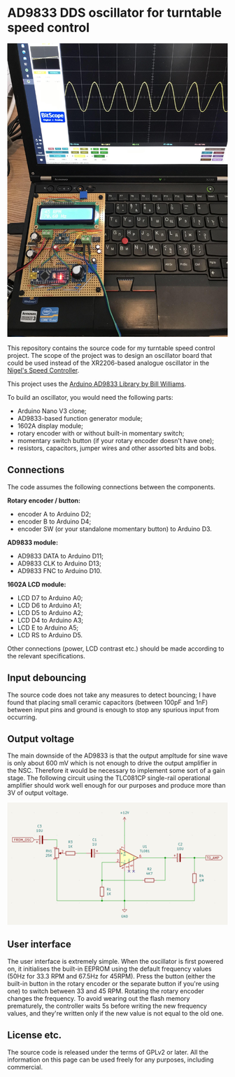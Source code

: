# AD9833 DDS oscillator for turntable speed control

![Prototype unit](prototype.jpg)

This repository contains the source code for my turntable speed control project. The scope of the project was to design an oscillator board that could be used instead of the XR2206-based analogue oscillator in the [Nigel's Speed Controller](https://www.lencoheaven.net/forum/index.php?topic=13981.0).

This project uses the [Arduino AD9833 Library by Bill Williams](https://github.com/Billwilliams1952/AD9833-Library-Arduino).

To build an oscillator, you would need the following parts:

- Arduino Nano V3 clone;
- AD9833-based function generator module;
- 1602A display module;
- rotary encoder with or without built-in momentary switch;
- momentary switch button (if your rotary encoder doesn't have one);
- resistors, capacitors, jumper wires and other assorted bits and bobs.

## Connections

The code assumes the following connections between the components.

**Rotary encoder / button:**

- encoder A to Arduino D2;
- encoder B to Arduino D4;
- encoder SW (or your standalone momentary button) to Arduino D3.

**AD9833 module:**

- AD9833 DATA to Arduino D11;
- AD9833 CLK to Arduino D13;
- AD9833 FNC to Arduino D10.

**1602A LCD module:**

- LCD D7 to Arduino A0;
- LCD D6 to Arduino A1;
- LCD D5 to Arduino A2;
- LCD D4 to Arduino A3;
- LCD E to Arduino A5;
- LCD RS to Arduino D5.

Other connections (power, LCD contrast etc.) should be made according to the relevant specifications.

## Input debouncing

The source code does not take any measures to detect bouncing; I have found that placing small ceramic capacitors (between 100pF and 1nF) between input pins and ground is enough to stop any spurious input from occurring.

## Output voltage

The main downside of the AD9833 is that the output ampltude for sine wave is only about 600 mV which is not enough to drive the output amplifier in the NSC. Therefore it would be necessary to implement some sort of a gain stage. The following circuit using the TLC081CP single-rail operational amplifier should work well enough for our purposes and produce more than 3V of output voltage.

![Opamp-based gain stage](gain_stage.png)

## User interface

The user interface is extremely simple. When the oscillator is first powered on, it initialises the built-in EEPROM using the default frequency values (50Hz for 33.3 RPM and 67.5Hz for 45RPM). Press the button (either the built-in button in the rotary encoder or the separate button if you're using one) to switch between 33 and 45 RPM. Rotating the rotary encoder changes the frequency. To avoid wearing out the flash memory prematurely, the controller waits 5s before writing the new frequency values, and they're written only if the new value is not equal to the old one. 

## License etc.

The source code is released under the terms of GPLv2 or later. All the information on this page can be used freely for any purposes, including commercial. 
